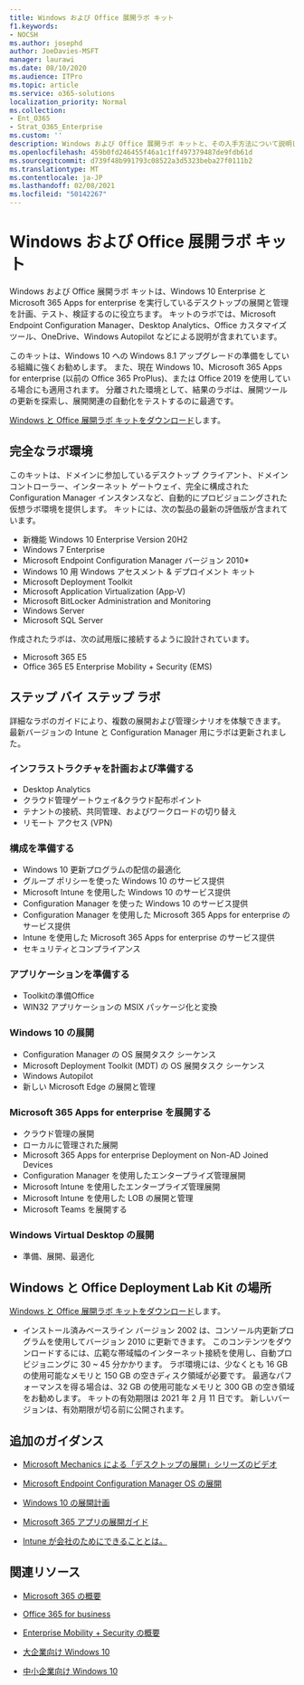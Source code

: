 ```yaml
---
title: Windows および Office 展開ラボ キット
f1.keywords:
- NOCSH
ms.author: josephd
author: JoeDavies-MSFT
manager: laurawi
ms.date: 08/10/2020
ms.audience: ITPro
ms.topic: article
ms.service: o365-solutions
localization_priority: Normal
ms.collection:
- Ent_O365
- Strat_O365_Enterprise
ms.custom: ''
description: Windows および Office 展開ラボ キットと、その入手方法について説明します。
ms.openlocfilehash: 459b0fd246455f46a1c1ff497379487de9fdb61d
ms.sourcegitcommit: d739f48b991793c08522a3d5323beba27f0111b2
ms.translationtype: MT
ms.contentlocale: ja-JP
ms.lasthandoff: 02/08/2021
ms.locfileid: "50142267"
---
```

# <a name="windows-and-office-deployment-lab-kit"></a>Windows および Office 展開ラボ キット

Windows および Office 展開ラボ キットは、Windows 10 Enterprise と Microsoft 365 Apps for enterprise を実行しているデスクトップの展開と管理を計画、テスト、検証するのに役立ちます。 キットのラボでは、Microsoft Endpoint Configuration Manager、Desktop Analytics、Office カスタマイズ ツール、OneDrive、Windows Autopilot などによる説明が含まれています。

このキットは、Windows 10 への Windows 8.1 アップグレードの準備をしている組織に強くお勧めします。 また、現在 Windows 10、Microsoft 365 Apps for enterprise (以前の Office 365 ProPlus)、または Office 2019 を使用している場合にも適用されます。 分離された環境として、結果のラボは、展開ツールの更新を探索し、展開関連の自動化をテストするのに最適です。

[Windows と Office 展開ラボ キットをダウンロード](https://www.microsoft.com/evalcenter/evaluate-lab-kit)します。

## <a name="a-complete-lab-environment"></a>完全なラボ環境

このキットは、ドメインに参加しているデスクトップ クライアント、ドメイン コントローラー、インターネット ゲートウェイ、完全に構成された Configuration Manager インスタンスなど、自動的にプロビジョニングされた仮想ラボ環境を提供します。 キットには、次の製品の最新の評価版が含まれています。

  - 新機能 Windows 10 Enterprise Version 20H2
  - Windows 7 Enterprise
  - Microsoft Endpoint Configuration Manager バージョン 2010*
  - Windows 10 用 Windows アセスメント & デプロイメント キット
  - Microsoft Deployment Toolkit
  - Microsoft Application Virtualization (App-V)
  - Microsoft BitLocker Administration and Monitoring 
  - Windows Server 
  - Microsoft SQL Server 

作成されたラボは、次の試用版に接続するように設計されています。 

  - Microsoft 365 E5
  - Office 365 E5 Enterprise Mobility + Security (EMS)

## <a name="step-by-step-labs"></a>ステップ バイ ステップ ラボ

詳細なラボのガイドにより、複数の展開および管理シナリオを体験できます。 最新バージョンの Intune と Configuration Manager 用にラボは更新されました。 

### <a name="plan-and-prepare-infrastructure"></a>インフラストラクチャを計画および準備する 
- Desktop Analytics 
- クラウド管理ゲートウェイ&クラウド配布ポイント 
- テナントの接続、共同管理、およびワークロードの切り替え 
- リモート アクセス (VPN) 

### <a name="prepare-configuration"></a>構成を準備する   

- Windows 10 更新プログラムの配信の最適化   
- グループ ポリシーを使った Windows 10 のサービス提供
- Microsoft Intune を使用した Windows 10 のサービス提供   
- Configuration Manager を使った Windows 10 のサービス提供   
- Configuration Manager を使用した Microsoft 365 Apps for enterprise のサービス提供   
- Intune を使用した Microsoft 365 Apps for enterprise のサービス提供  
- セキュリティとコンプライアンス   

### <a name="prepare-applications"></a>アプリケーションを準備する    

- Toolkitの準備Office  
- WIN32 アプリケーションの MSIX パッケージ化と変換   

### <a name="deploy-windows-10"></a>Windows 10 の展開   

- Configuration Manager の OS 展開タスク シーケンス
- Microsoft Deployment Toolkit (MDT) の OS 展開タスク シーケンス
- Windows Autopilot
- 新しい Microsoft Edge の展開と管理  

### <a name="deploy-microsoft-365-apps-for-enterprise"></a>Microsoft 365 Apps for enterprise を展開する    

- クラウド管理の展開  
- ローカルに管理された展開    
- Microsoft 365 Apps for enterprise Deployment on Non-AD Joined Devices 
- Configuration Manager を使用したエンタープライズ管理展開
- Microsoft Intune を使用したエンタープライズ管理展開  
- Microsoft Intune を使用した LOB の展開と管理
- Microsoft Teams を展開する

### <a name="deploy-windows-virtual-desktop"></a>Windows Virtual Desktop の展開  

- 準備、展開、最適化
 
## <a name="where-to-find-the-windows-and-office-deployment-lab-kit"></a>Windows と Office Deployment Lab Kit の場所

[Windows と Office 展開ラボ キットをダウンロード](https://www.microsoft.com/evalcenter/evaluate-lab-kit)します。

* インストール済みベースライン バージョン 2002 は、コンソール内更新プログラムを使用してバージョン 2010 に更新できます。 このコンテンツをダウンロードするには、広範な帯域幅のインターネット接続を使用し、自動プロビジョニングに 30 ~ 45 分かかります。 ラボ環境には、少なくとも 16 GB の使用可能なメモリと 150 GB の空きディスク領域が必要です。 最適なパフォーマンスを得る場合は、32 GB の使用可能なメモリと 300 GB の空き領域をお勧めします。 キットの有効期限は 2021 年 2 月 11 日です。 新しいバージョンは、有効期限が切る前に公開されます。

## <a name="additional-guidance"></a>追加のガイダンス

  - [Microsoft Mechanics による「デスクトップの展開」シリーズのビデオ](https://www.aka.ms/watchhowtoshift)

  - [Microsoft Endpoint Configuration Manager OS の展開](https://docs.microsoft.com/mem/configmgr/osd/understand/introduction-to-operating-system-deployment)

  - [Windows 10 の展開計画](https://docs.microsoft.com/windows/deployment/planning/index)

  - [Microsoft 365 アプリの展開ガイド](https://docs.microsoft.com/deployoffice/deployment-guide-microsoft-365-apps)

  - [Intune が会社のためにできることとは。](https://docs.microsoft.com/intune/get-started-evaluation)

## <a name="related-resources"></a>関連リソース

  - [Microsoft 365 の概要](https://www.microsoft.com/microsoft-365/default.aspx)

  - [Office 365 for business](https://products.office.com/business/office)

  - [Enterprise Mobility + Security の概要](https://www.microsoft.com/cloud-platform/enterprise-mobility-security)

  - [大企業向け Windows 10](https://www.microsoft.com/WindowsForBusiness/windows-for-enterprise)

  - [中小企業向け Windows 10](https://www.microsoft.com/WindowsForBusiness/windows-for-small-business)
